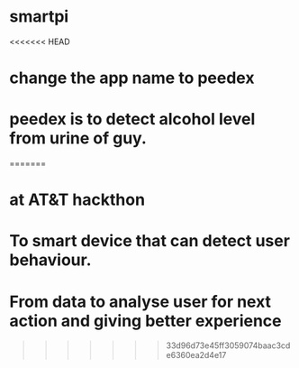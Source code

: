 # smartpi
<<<<<<< HEAD
# change the app name to peedex
# peedex is to detect alcohol level from urine of guy.
=======
# at AT&T hackthon
# To smart device that can detect user behaviour.
# From data to analyse user for next action and giving better experience
>>>>>>> 33d96d73e45ff3059074baac3cde6360ea2d4e17

